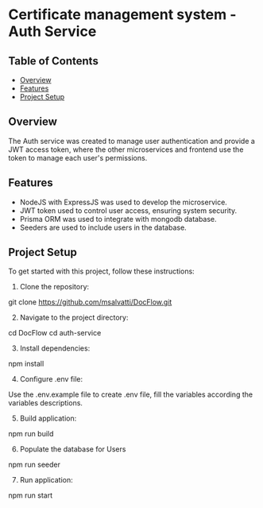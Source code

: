 # Certificate management system - Auth Service

## Table of Contents

- [Overview](#overview)
- [Features](#features)
- [Project Setup](#project-setup)

## Overview

The Auth service was created to manage user authentication and provide a JWT access token, where the other microservices and frontend use the token to manage each user's permissions.

## Features

- NodeJS with ExpressJS was used to develop the microservice.
- JWT token used to control user access, ensuring system security.
- Prisma ORM was used to integrate with mongodb database.
- Seeders are used to include users in the database.

## Project Setup

To get started with this project, follow these instructions:

1. Clone the repository:

git clone https://github.com/msalvatti/DocFlow.git

2. Navigate to the project directory:

cd DocFlow
cd auth-service

3. Install dependencies:

npm install

4. Configure .env file:

Use the .env.example file to create .env file, fill the variables according the variables descriptions.

5. Build application:

npm run build

6. Populate the database for Users

npm run seeder

7. Run application:

npm run start